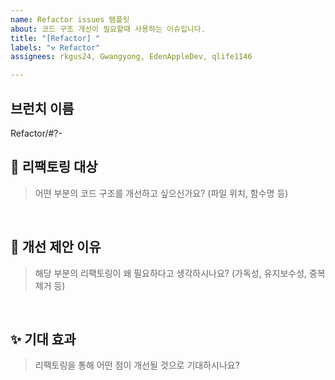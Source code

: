 ```yaml
---
name: Refactor issues 탬플릿
about: 코드 구조 개선이 필요할때 사용하는 이슈입니다.
title: "[Refactor] "
labels: "⚒️ Refactor"
assignees: rkgus24, Gwangyong, EdenAppleDev, qlife1146

---
```


## 브런치 이름
Refactor/#?-

## 🎯 리팩토링 대상
> 어떤 부분의 코드 구조를 개선하고 싶으신가요? (파일 위치, 함수명 등)

<br>

## 🤔 개선 제안 이유
> 해당 부분의 리팩토링이 왜 필요하다고 생각하시나요? (가독성, 유지보수성, 중복 제거 등)

<br>

## ✨ 기대 효과
> 리팩토링을 통해 어떤 점이 개선될 것으로 기대하시나요?
